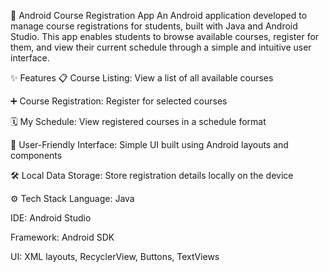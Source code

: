 📱 Android Course Registration App
An Android application developed to manage course registrations for students, built with Java and Android Studio.
This app enables students to browse available courses, register for them, and view their current schedule through a simple and intuitive user interface.

✨ Features
📋 Course Listing: View a list of all available courses

➕ Course Registration: Register for selected courses

🗓 My Schedule: View registered courses in a schedule format

🧰 User-Friendly Interface: Simple UI built using Android layouts and components

🛠 Local Data Storage: Store registration details locally on the device

⚙️ Tech Stack
Language: Java

IDE: Android Studio

Framework: Android SDK

UI: XML layouts, RecyclerView, Buttons, TextViews


